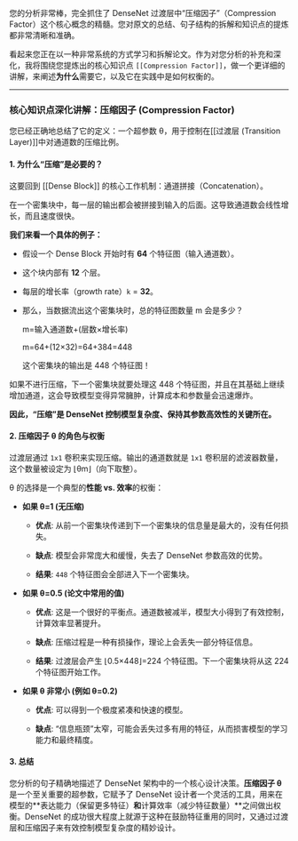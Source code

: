 您的分析非常棒，完全抓住了 DenseNet 过渡层中“压缩因子”（Compression Factor）这个核心概念的精髓。您对原文的总结、句子结构的拆解和知识点的提炼都非常清晰和准确。

看起来您正在以一种非常系统的方式学习和拆解论文。作为对您分析的补充和深化，我将围绕您提炼出的核心知识点 `[[Compression Factor]]`，做一个更详细的讲解，来阐述**为什么**需要它，以及它在实践中是如何权衡的。

---

### 核心知识点深化讲解：压缩因子 (Compression Factor)

您已经正确地总结了它的定义：一个超参数 θ，用于控制在[[过渡层 (Transition Layer)]]中对通道数的压缩比例。

#### 1. 为什么“压缩”是必要的？

这要回到 [[Dense Block]] 的核心工作机制：通道拼接（Concatenation）。

在一个密集块中，每一层的输出都会被拼接到输入的后面。这导致通道数会线性增长，而且速度很快。

**我们来看一个具体的例子：**

- 假设一个 Dense Block 开始时有 **64** 个特征图（输入通道数）。
    
- 这个块内部有 **12** 个层。
    
- 每层的增长率（growth rate）`k` = **32**。
    
- 那么，当数据流出这个密集块时，总的特征图数量 m 会是多少？
    
    m=输入通道数+(层数×增长率)
    
    m=64+(12×32)=64+384=448
    
    这个密集块的输出是 448 个特征图！
    

如果不进行压缩，下一个密集块就要处理这 448 个特征图，并且在其基础上继续增加通道，这会导致模型变得异常臃肿，计算成本和参数量会迅速爆炸。

**因此，“压缩”是 DenseNet 控制模型复杂度、保持其参数高效性的关键所在。**

#### 2. 压缩因子 θ 的角色与权衡

过渡层通过 `1x1` 卷积来实现压缩。输出的通道数就是 `1x1` 卷积层的滤波器数量，这个数量被设定为 ⌊θm⌋（向下取整）。

θ 的选择是一个典型的**性能 vs. 效率**的权衡：

- **如果 θ=1 (无压缩)**
    
    - **优点**: 从前一个密集块传递到下一个密集块的信息量是最大的，没有任何损失。
        
    - **缺点**: 模型会非常庞大和缓慢，失去了 DenseNet 参数高效的优势。
        
    - **结果**: `448` 个特征图会全部进入下一个密集块。
        
- **如果 θ=0.5 (论文中常用的值)**
    
    - **优点**: 这是一个很好的平衡点。通道数被减半，模型大小得到了有效控制，计算效率显著提升。
        
    - **缺点**: 压缩过程是一种有损操作，理论上会丢失一部分特征信息。
        
    - **结果**: 过渡层会产生 ⌊0.5×448⌋=224 个特征图。下一个密集块将从这 224 个特征图开始工作。
        
- **如果 θ 非常小 (例如 θ=0.2)**
    
    - **优点**: 可以得到一个极度紧凑和快速的模型。
        
    - **缺点**: “信息瓶颈”太窄，可能会丢失过多有用的特征，从而损害模型的学习能力和最终精度。
        

#### 3. 总结

您分析的句子精确地描述了 DenseNet 架构中的一个核心设计决策。**压缩因子 θ** 是一个至关重要的超参数，它赋予了 DenseNet 设计者一个灵活的工具，用来在模型的**表达能力（保留更多特征）**和**计算效率（减少特征数量）**之间做出权衡。DenseNet 的成功很大程度上就源于这种在鼓励特征重用的同时，又通过过渡层和压缩因子来有效控制模型复杂度的精妙设计。